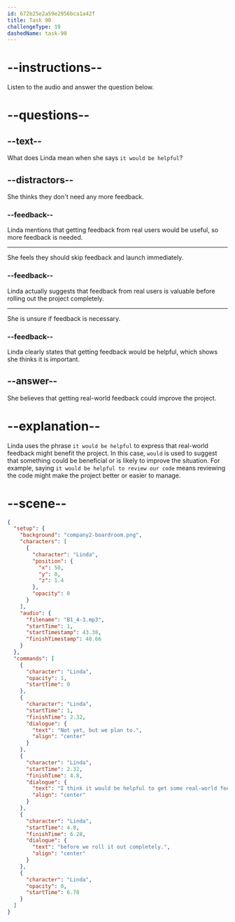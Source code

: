 ```yaml
---
id: 672b25e2a59e2956bca1a42f
title: Task 90
challengeType: 19
dashedName: task-90
---
```


<!-- (audio) Linda: Not yet, but we plan to. I think it would be helpful to get some real-world feedback before we roll it out completely. -->

# --instructions--

Listen to the audio and answer the question below.

# --questions--

## --text--

What does Linda mean when she says `it would be helpful`?

## --distractors--

She thinks they don't need any more feedback.

### --feedback--

Linda mentions that getting feedback from real users would be useful, so more feedback is needed.

---

She feels they should skip feedback and launch immediately.

### --feedback--

Linda actually suggests that feedback from real users is valuable before rolling out the project completely.

---

She is unsure if feedback is necessary.

### --feedback--

Linda clearly states that getting feedback would be helpful, which shows she thinks it is important.

## --answer--

She believes that getting real-world feedback could improve the project.

# --explanation--

Linda uses the phrase `it would be helpful` to express that real-world feedback might benefit the project. In this case, `would` is used to suggest that something could be beneficial or is likely to improve the situation. For example, saying `it would be helpful to review our code` means reviewing the code might make the project better or easier to manage.

# --scene--

```json
{
  "setup": {
    "background": "company2-boardroom.png",
    "characters": [
      {
        "character": "Linda",
        "position": {
          "x": 50,
          "y": 0,
          "z": 1.4
        },
        "opacity": 0
      }
    ],
    "audio": {
      "filename": "B1_4-3.mp3",
      "startTime": 1,
      "startTimestamp": 43.38,
      "finishTimestamp": 48.66
    }
  },
  "commands": [
    {
      "character": "Linda",
      "opacity": 1,
      "startTime": 0
    },
    {
      "character": "Linda",
      "startTime": 1,
      "finishTime": 2.32,
      "dialogue": {
        "text": "Not yet, but we plan to.",
        "align": "center"
      }
    },
    {
      "character": "Linda",
      "startTime": 2.32,
      "finishTime": 4.8,
      "dialogue": {
        "text": "I think it would be helpful to get some real-world feedback",
        "align": "center"
      }
    },
    {
      "character": "Linda",
      "startTime": 4.8,
      "finishTime": 6.28,
      "dialogue": {
        "text": "before we roll it out completely.",
        "align": "center"
      }
    },
    {
      "character": "Linda",
      "opacity": 0,
      "startTime": 6.78
    }
  ]
}
```

